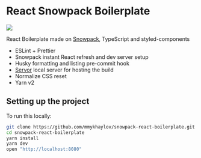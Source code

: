 # React Snowpack Boilerplate

![](./assets/cover.png)

React Boilerplate made on [Snowpack](https://www.snowpack.dev), TypeScript and styled-components

- ESLint + Prettier
- Snowpack instant React refresh and dev server setup
- Husky formatting and listing pre-commit hook
- [Servor](https://github.com/lukejacksonn/servor) local server for hosting the build
- Normalize CSS reset
- Yarn v2

## Setting up the project

To run this locally:

```zsh
git clone https://github.com/mmykhaylov/snowpack-react-boilerplate.git
cd snowpack-react-boilerplate
yarn install
yarn dev
open "http://localhost:8080"
```
